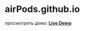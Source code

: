 # airPods.github.io
просмотреть демо:
**[Live Demo](https://beast1309.github.io/airPods.github.io/)**
